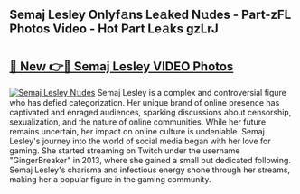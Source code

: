 ## Semaj Lesley Onlyf𝚊ns Le𝚊ked N𝚞des - Part-zFL Photos Video - Hot Part Le𝚊ks gzLrJ

# <h2><a href="http://ac37765.deff.icu/?id=Semaj+Lesley">🔗 New 👉🔴 Semaj Lesley VIDEO Photos</a></h2>

[![Semaj Lesley N𝚞des](https://i.imgur.com/rIISA9y.gif)](http://ac37765.deff.icu/?id=Semaj+Lesley)
Semaj Lesley is a complex and controversial figure who has defied categorization. Her unique brand of online presence has captivated and enraged audiences, sparking discussions about censorship, sexualization, and the nature of online communities. While her future remains uncertain, her impact on online culture is undeniable. Semaj Lesley's journey into the world of social media began with her love for gaming. She started streaming on Twitch under the username "GingerBreaker" in 2013, where she gained a small but dedicated following. Semaj Lesley's charisma and infectious energy shone through her streams, making her a popular figure in the gaming community.
